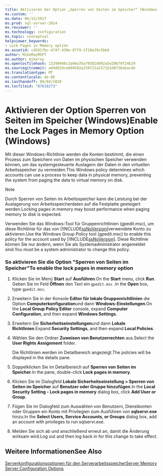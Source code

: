 ```yaml
---
title: Aktivieren der Option „Sperren von Seiten im Speicher“ (Windows) | Microsoft-Dokumentation
ms.custom: ''
ms.date: 06/13/2017
ms.prod: sql-server-2014
ms.reviewer: ''
ms.technology: configuration
ms.topic: conceptual
helpviewer_keywords:
- Lock Pages in Memory option
ms.assetid: cd581fbc-4747-439e-87f9-2f18e39c5bb9
author: MikeRayMSFT
ms.author: mikeray
ms.openlocfilehash: 13290940c3a94a7ba79582d892a5e28670f24b29
ms.sourcegitcommit: ad4d92dce894592a259721a1571b1d8736abacdb
ms.translationtype: MT
ms.contentlocale: de-DE
ms.lasthandoff: 08/04/2020
ms.locfileid: "87618273"
---
```

# <a name="enable-the-lock-pages-in-memory-option-windows"></a><span data-ttu-id="6d090-102">Aktivieren der Option Sperren von Seiten im Speicher (Windows)</span><span class="sxs-lookup"><span data-stu-id="6d090-102">Enable the Lock Pages in Memory Option (Windows)</span></span>
  <span data-ttu-id="6d090-103">Mit dieser Windows-Richtlinie werden die Konten bestimmt, die einen Prozess zum Speichern von Daten im physischen Speicher verwenden können, um das systemgesteuerte Auslagern der Daten in den virtuellen Arbeitsspeicher zu vermeiden.</span><span class="sxs-lookup"><span data-stu-id="6d090-103">This Windows policy determines which accounts can use a process to keep data in physical memory, preventing the system from paging the data to virtual memory on disk.</span></span>  
  
> [!NOTE]  
>  <span data-ttu-id="6d090-104">Durch Sperren von Seiten im Arbeitsspeicher kann die Leistung bei der Auslagerung von Arbeitsspeicherdaten auf die Festplatte gesteigert werden.</span><span class="sxs-lookup"><span data-stu-id="6d090-104">Locking pages in memory may boost performance when paging memory to disk is expected.</span></span>  
  
 <span data-ttu-id="6d090-105">Verwenden Sie das Windows-Tool für Gruppenrichtlinien (gpedit.msc), um diese Richtlinie für das von [!INCLUDE[ssNoVersion](../../includes/ssnoversion-md.md)]verwendete Konto zu aktivieren.</span><span class="sxs-lookup"><span data-stu-id="6d090-105">Use the Windows Group Policy tool (gpedit.msc) to enable this policy for the account used by [!INCLUDE[ssNoVersion](../../includes/ssnoversion-md.md)].</span></span> <span data-ttu-id="6d090-106">Diese Richtlinie können Sie nur ändern, wenn Sie als Systemadministrator angemeldet sind.</span><span class="sxs-lookup"><span data-stu-id="6d090-106">You must be a system administrator to change this policy.</span></span>  
  
### <a name="to-enable-the-lock-pages-in-memory-option"></a><span data-ttu-id="6d090-107">So aktivieren Sie die Option "Sperren von Seiten im Speicher"</span><span class="sxs-lookup"><span data-stu-id="6d090-107">To enable the lock pages in memory option</span></span>  
  
1.  <span data-ttu-id="6d090-108">Klicken Sie im Menü **Start** auf **Ausführen**.</span><span class="sxs-lookup"><span data-stu-id="6d090-108">On the **Start** menu, click **Run**.</span></span> <span data-ttu-id="6d090-109">Geben Sie im Feld **Öffnen** den Text ein `gpedit.msc` .</span><span class="sxs-lookup"><span data-stu-id="6d090-109">In the **Open** box, type `gpedit.msc`.</span></span>  
  
2.  <span data-ttu-id="6d090-110">Erweitern Sie in der Konsole **Editor für lokale Gruppenrichtlinien** die Option **Computerkonfiguration**und dann **Windows-Einstellungen**.</span><span class="sxs-lookup"><span data-stu-id="6d090-110">On the **Local Group Policy Editor** console, expand **Computer Configuration**, and then expand **Windows Settings**.</span></span>  
  
3.  <span data-ttu-id="6d090-111">Erweitern Sie **Sicherheitseinstellungen**und dann **Lokale Richtlinien**.</span><span class="sxs-lookup"><span data-stu-id="6d090-111">Expand **Security Settings**, and then expand **Local Policies**.</span></span>  
  
4.  <span data-ttu-id="6d090-112">Wählen Sie den Ordner **Zuweisen von Benutzerrechten** aus.</span><span class="sxs-lookup"><span data-stu-id="6d090-112">Select the **User Rights Assignment** folder.</span></span>  
  
     <span data-ttu-id="6d090-113">Die Richtlinien werden im Detailbereich angezeigt.</span><span class="sxs-lookup"><span data-stu-id="6d090-113">The policies will be displayed in the details pane.</span></span>  
  
5.  <span data-ttu-id="6d090-114">Doppelklicken Sie im Detailbereich auf **Sperren von Seiten im Speicher**.</span><span class="sxs-lookup"><span data-stu-id="6d090-114">In the pane, double-click **Lock pages in memory**.</span></span>  
  
6.  <span data-ttu-id="6d090-115">Klicken Sie im Dialogfeld **Lokale Sicherheitseinstellung > Sperren von Seiten im Speicher** auf **Benutzer oder Gruppe hinzufügen**.</span><span class="sxs-lookup"><span data-stu-id="6d090-115">In the **Local Security Setting - Lock pages in memory** dialog box, click **Add User or Group**.</span></span>  
  
7.  <span data-ttu-id="6d090-116">Fügen Sie im Dialogfeld zum Auswählen von Benutzern, Dienstkonten oder Gruppen ein Konto mit Privilegien zum Ausführen von **sqlservr.exe** hinzu.</span><span class="sxs-lookup"><span data-stu-id="6d090-116">In the **Select Users, Service Accounts, or Groups** dialog box, add an account with privileges to run sqlservr.exe.</span></span>  
  
8.  <span data-ttu-id="6d090-117">Melden Sie sich ab und anschließend erneut an, damit die Änderung wirksam wird.</span><span class="sxs-lookup"><span data-stu-id="6d090-117">Log out and then log back in for this change to take effect.</span></span>  
  
## <a name="see-also"></a><span data-ttu-id="6d090-118">Weitere Informationen</span><span class="sxs-lookup"><span data-stu-id="6d090-118">See Also</span></span>  
 [<span data-ttu-id="6d090-119">Serverkonfigurationsoptionen für den Serverarbeitsspeicher</span><span class="sxs-lookup"><span data-stu-id="6d090-119">Server Memory Server Configuration Options</span></span>](server-memory-server-configuration-options.md)  
  
  
